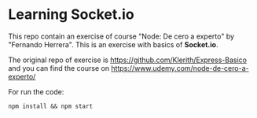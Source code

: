 # Learning Socket.io

This repo contain an exercise of course "Node: De cero a experto" by "Fernando Herrera". This is an exercise with basics of **Socket.io**.

The original repo of exercise is https://github.com/Klerith/Express-Basico and you can find the course on https://www.udemy.com/node-de-cero-a-experto/  


For run the code:
```
npm install && npm start
```
